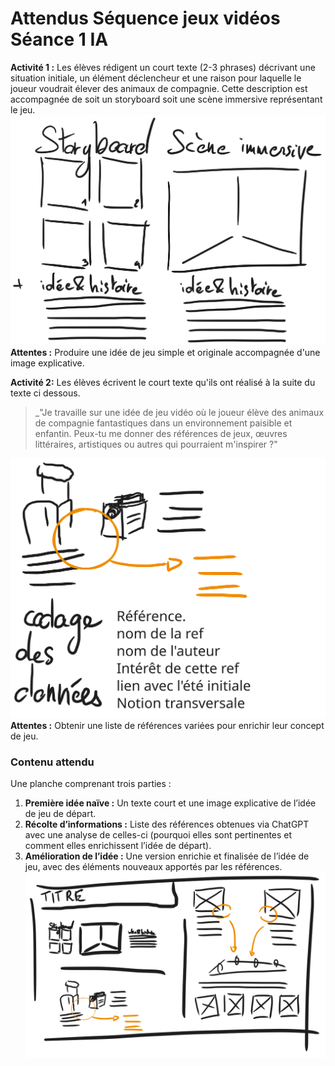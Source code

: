 # Attendus Séquence jeux vidéos Séance 1 IA

**Activité 1 :** Les élèves rédigent un court texte (2-3 phrases) décrivant une situation initiale, un élément déclencheur et une raison pour laquelle le joueur voudrait élever des animaux de compagnie. Cette description est accompagnée de soit un storyboard soit une scène immersive représentant le jeu. 
![Image](Attendu%20exo1.svg)
**Attentes :** Produire une idée de jeu simple et originale accompagnée d'une image explicative.

**Activité 2:** Les élèves écrivent le court texte qu'ils ont réalisé à la suite du texte ci dessous.

> _"Je travaille sur une idée de jeu vidéo où le joueur élève des animaux de compagnie fantastiques dans un environnement paisible et enfantin. Peux-tu me donner des références de jeux, œuvres littéraires, artistiques ou autres qui pourraient m'inspirer ?"

![Image](Attendu%20exo2.svg)
**Attentes :** Obtenir une liste de références variées pour enrichir leur concept de jeu.
### Contenu attendu

Une planche comprenant trois parties :

1. **Première idée naïve :** Un texte court et une image explicative de l’idée de jeu de départ.
2. **Récolte d’informations :** Liste des références obtenues via ChatGPT avec une analyse de celles-ci (pourquoi elles sont pertinentes et comment elles enrichissent l’idée de départ).
3. **Amélioration de l’idée :** Une version enrichie et finalisée de l’idée de jeu, avec des éléments nouveaux apportés par les références.
![Image](Attendus%20Planche%20final%20look.svg)
